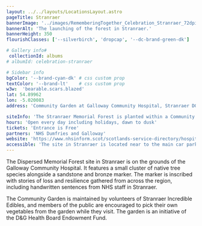 ```yaml
---
layout: ../../layouts/LocationsLayout.astro
pageTitle: Stranraer
bannerImage: '../images/RememberingTogether_Celebration_Stranraer_72dpi-127.jpg'
bannerAlt: 'The launching of the forest in Stranraer.'
bannerHeight: 350
flourishClasses: ['--silverbirch', 'dropcap', '--dc-brand-green-dk']

# Gallery info#
 collectionId: albums
# albumId: celebration-stranraer

# Sidebar info
bgColor: '--brand-cyan-dk' # css custom prop
textColor: '--brand-lt'    # css custom prop
w3w:  'bearable.scars.blazed'
lat: 54.89962
lon: -5.020083
address: 'Community Garden at Galloway Community Hospital, Stranraer DG9 7DQ'

siteInfo: 'The Stranraer Memorial Forest is planted within a Community Garden, located behind the Galloway Community Hospital car park. It is enclosed behind a wooden fence that surrounds the garden and is not visible from the car park. Members of the public are most welcome to enter the garden by the side gate at any time to visit the memorial.'
hours: 'Open every day including holidays, dawn to dusk'
tickets: 'Entrance is Free'
partners: 'NHS Dumfries and Galloway'
website: 'https://www.nhsinform.scot/scotlands-service-directory/hospitals/8915%201dng1116'
accessible: 'The site in Stranraer is located near to the main car park, and currently accessed through a small grassy path which involves a short incline. There are plans for paved access in the near future.'
---
```


The Dispersed Memorial Forest site in Stranraer is on the grounds of the Galloway Community Hospital. It features a small cluster of native tree species alongside a sandstone and bronze marker. The marker is inscribed with stories of loss and resilience gathered from across the region, including handwritten sentences from NHS staff in Stranraer.

The Community Garden is maintained by volunteers of Stranraer Incredible Edibles, and members of the public are encouraged to pick their own vegetables from the garden while they visit. The garden is an initiative of the D&G Health Board Endowment Fund.

<!-- <a class="link" href='../events/stranraer'><b>See also: </b>Events at the Stranraer site.</a> -->
